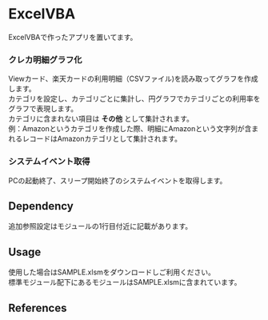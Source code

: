 # ExcelVBA
ExcelVBAで作ったアプリを置いてます。
### クレカ明細グラフ化
Viewカード、楽天カードの利用明細（CSVファイル)を読み取ってグラフを作成します。<br>
カテゴリを設定し、カテゴリごとに集計し、円グラフでカテゴリごとの利用率をグラフで表現します。<br>
カテゴリに含まれない項目は **その他** として集計されます。<br>
例：Amazonというカテゴリを作成した際、明細にAmazonという文字列が含まれるレコードはAmazonカテゴリとして集計されます。


### システムイベント取得
PCの起動終了、スリープ開始終了のシステムイベントを取得します。<br>

## Dependency
追加参照設定はモジュールの1行目付近に記載があります。<br>

## Usage
使用した場合はSAMPLE.xlsmをダウンロードしご利用ください。<br>
標準モジュール配下にあるモジュールはSAMPLE.xlsmに含まれています。

## References
